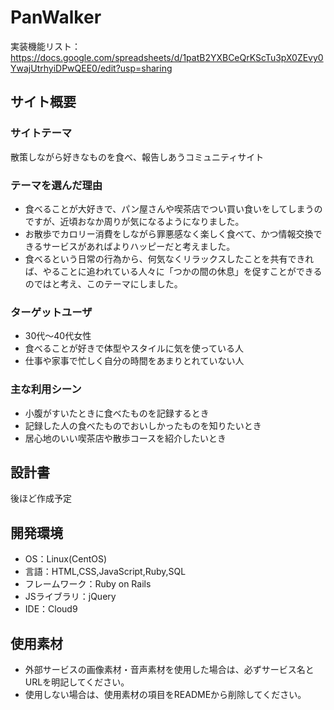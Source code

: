 # PanWalker

実装機能リスト：https://docs.google.com/spreadsheets/d/1patB2YXBCeQrKScTu3pX0ZEvy0YwajUtrhyiDPwQEE0/edit?usp=sharing

## サイト概要
### サイトテーマ
散策しながら好きなものを食べ、報告しあうコミュニティサイト

### テーマを選んだ理由
- 食べることが大好きで、パン屋さんや喫茶店でつい買い食いをしてしまうのですが、近頃おなか周りが気になるようになりました。
- お散歩でカロリー消費をしながら罪悪感なく楽しく食べて、かつ情報交換できるサービスがあればよりハッピーだと考えました。
- 食べるという日常の行為から、何気なくリラックスしたことを共有できれば、やることに追われている人々に「つかの間の休息」を促すことができるのではと考え、このテーマにしました。

### ターゲットユーザ
- 30代～40代女性
- 食べることが好きで体型やスタイルに気を使っている人
- 仕事や家事で忙しく自分の時間をあまりとれていない人

### 主な利用シーン
- 小腹がすいたときに食べたものを記録するとき
- 記録した人の食べたものでおいしかったものを知りたいとき
- 居心地のいい喫茶店や散歩コースを紹介したいとき

## 設計書
後ほど作成予定

## 開発環境
- OS：Linux(CentOS)
- 言語：HTML,CSS,JavaScript,Ruby,SQL
- フレームワーク：Ruby on Rails
- JSライブラリ：jQuery
- IDE：Cloud9

## 使用素材

- 外部サービスの画像素材・音声素材を使用した場合は、必ずサービス名とURLを明記してください。
- 使用しない場合は、使用素材の項目をREADMEから削除してください。
